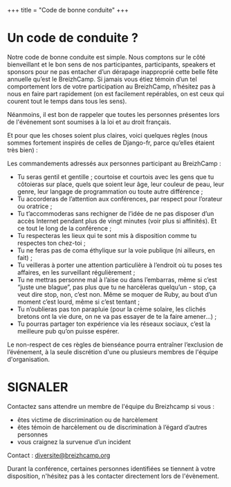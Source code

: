 +++
title = "Code de bonne conduite"
+++

# Un code de conduite ?

Notre code de bonne conduite est simple. Nous comptons sur le côté bienveillant et le bon sens de nos participantes, participants, speakers et sponsors pour ne pas entacher d’un dérapage inapproprié cette belle fête annuelle qu’est le BreizhCamp. Si jamais vous étiez témoin d’un tel comportement lors de votre participation au BreizhCamp, n’hésitez pas à nous en faire part rapidement (on est facilement repérables, on est ceux qui courent tout le temps dans tous les sens).

Néanmoins, il est bon de rappeler que toutes les personnes présentes lors de l'événement sont soumises à la loi et au droit français.

Et pour que les choses soient plus claires, voici quelques règles (nous sommes fortement inspirés de celles de Django-fr, parce qu’elles étaient très bien) :

Les commandements adressés aux personnes participant au BreizhCamp :

* Tu seras gentil et gentille ; courtoise et courtois avec les gens que tu côtoieras sur place, quels que soient leur âge, leur couleur de peau, leur genre, leur langage de programmation ou toute autre différence ;
* Tu accorderas de l’attention aux conférences, par respect pour l’orateur ou oratrice ;
* Tu t’accommoderas sans rechigner de l’idée de ne pas disposer d’un accès Internet pendant plus de vingt minutes (voir plus si affinités). Et ce tout le long de la conférence ;
* Tu respecteras les lieux qui te sont mis à disposition comme tu respectes ton chez-toi ;
* Tu ne feras pas de coma éthylique sur la voie publique (ni ailleurs, en fait) ;
* Tu veilleras à porter une attention particulière à l’endroit où tu poses tes affaires, en les surveillant régulièrement ;
* Tu ne mettras personne mal à l’aise ou dans l’embarras, même si c’est “juste une blague”, pas plus que tu ne harcèleras quelqu’un - stop, ça veut dire stop, non, c’est non. Même se moquer de <span class="language-troll">Ruby</span>, au bout d’un moment c’est lourd, même si c’est tentant ;
* Tu n’oublieras pas ton parapluie (pour la crème solaire, les clichés bretons ont la vie dure, on ne va pas essayer de te la faire amener…) ;
* Tu pourras partager ton expérience via les réseaux sociaux, c’est la meilleure pub qu’on puisse espérer.

Le non-respect de ces règles de bienséance pourra entraîner l’exclusion de l’événement, à la seule discrétion d'une ou plusieurs membres de l'équipe d'organisation.

# SIGNALER

Contactez sans attendre un membre de l'équipe du Breizhcamp si vous :

* êtes victime de discrimination ou de harcèlement
* êtes témoin de harcèlement ou de discrimination à l’égard d’autres personnes
* vous craignez la survenue d’un incident

Contact : diversite@breizhcamp.org

Durant la conférence, certaines personnes identifiées se tiennent à votre disposition, n'hésitez pas à les contacter directement lors de l'évènement.
